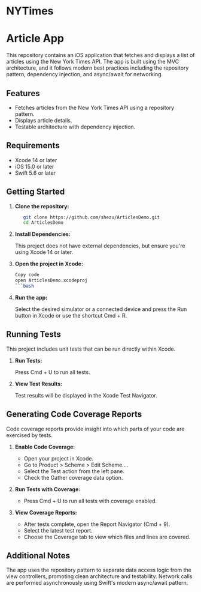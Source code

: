 # NYTimes
# Article App

This repository contains an iOS application that fetches and displays a list of articles using the New York Times API. The app is built using the MVC architecture, and it follows modern best practices including the repository pattern, dependency injection, and async/await for networking.

## Features

- Fetches articles from the New York Times API using a repository pattern.
- Displays article details.
- Testable architecture with dependency injection.

## Requirements

- Xcode 14 or later
- iOS 15.0 or later
- Swift 5.6 or later

## Getting Started

1. **Clone the repository:**
    ```bash
       git clone https://github.com/shezu/ArticlesDemo.git
       cd ArticlesDemo
    ```
2. **Install Dependencies:**

    This project does not have external dependencies, but ensure you're using Xcode 14 or later.

3. **Open the project in Xcode:**

    ```bash
    Copy code
    open ArticlesDemo.xcodeproj
    ```bash

4. **Run the app:**

    Select the desired simulator or a connected device and press the Run button in Xcode or use the shortcut Cmd + R.

## Running Tests

This project includes unit tests that can be run directly within Xcode.

1. **Run Tests:**

    Press Cmd + U to run all tests.

2. **View Test Results:**

    Test results will be displayed in the Xcode Test Navigator.

## Generating Code Coverage Reports

Code coverage reports provide insight into which parts of your code are exercised by tests.

1. **Enable Code Coverage:**

    - Open your project in Xcode.
    - Go to Product > Scheme > Edit Scheme....
    - Select the Test action from the left pane.
    - Check the Gather coverage data option.

2. **Run Tests with Coverage:**

    - Press Cmd + U to run all tests with coverage enabled.

3. **View Coverage Reports:**

    - After tests complete, open the Report Navigator (Cmd + 9).
    - Select the latest test report.
    - Choose the Coverage tab to view which files and lines are covered.

## Additional Notes
The app uses the repository pattern to separate data access logic from the view controllers, promoting clean architecture and testability.
Network calls are performed asynchronously using Swift's modern async/await pattern.
